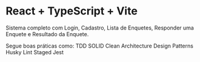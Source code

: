 # React + TypeScript + Vite

Sistema completo com Login, Cadastro, Lista de Enquetes, Responder uma Enquete e Resultado da Enquete.

Segue boas práticas como:
TDD
SOLID
Clean Architecture
Design Patterns
Husky
Lint Staged
Jest
